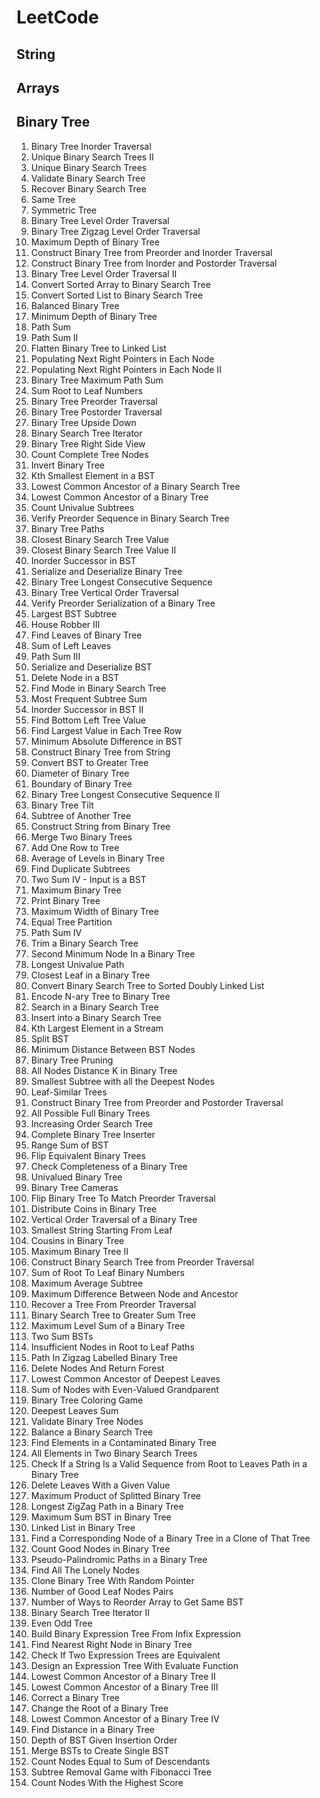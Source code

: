 # LeetCode

## String


## Arrays

## Binary Tree
<ol>
<li>Binary Tree Inorder Traversal</li>
<li>Unique Binary Search Trees II</li>
<li>Unique Binary Search Trees</li>
<li>Validate Binary Search Tree</li>
<li>Recover Binary Search Tree</li>
<li>Same Tree</li>
<li>Symmetric Tree</li>
<li>Binary Tree Level Order Traversal</li>
<li>Binary Tree Zigzag Level Order Traversal</li>
<li>Maximum Depth of Binary Tree</li>
<li>Construct Binary Tree from Preorder and Inorder Traversal</li>
<li>Construct Binary Tree from Inorder and Postorder Traversal</li>
<li>Binary Tree Level Order Traversal II</li>
<li>Convert Sorted Array to Binary Search Tree</li>
<li>Convert Sorted List to Binary Search Tree</li>
<li>Balanced Binary Tree</li>
<li>Minimum Depth of Binary Tree</li>
<li>Path Sum</li>
<li>Path Sum II</li>
<li>Flatten Binary Tree to Linked List</li>
<li>Populating Next Right Pointers in Each Node</li>
<li>Populating Next Right Pointers in Each Node II</li>
<li>Binary Tree Maximum Path Sum</li>
<li>Sum Root to Leaf Numbers</li>
<li>Binary Tree Preorder Traversal</li>
<li>Binary Tree Postorder Traversal</li>
<li>Binary Tree Upside Down</li>
<li>Binary Search Tree Iterator</li>
<li>Binary Tree Right Side View</li>
<li>Count Complete Tree Nodes</li>
<li>Invert Binary Tree</li>
<li>Kth Smallest Element in a BST</li>
<li>Lowest Common Ancestor of a Binary Search Tree</li>
<li>Lowest Common Ancestor of a Binary Tree</li>
<li>Count Univalue Subtrees</li>
<li>Verify Preorder Sequence in Binary Search Tree</li>
<li>Binary Tree Paths</li>
<li>Closest Binary Search Tree Value</li>
<li>Closest Binary Search Tree Value II</li>
<li>Inorder Successor in BST</li>
<li>Serialize and Deserialize Binary Tree</li>
<li>Binary Tree Longest Consecutive Sequence</li>
<li>Binary Tree Vertical Order Traversal</li>
<li>Verify Preorder Serialization of a Binary Tree</li>
<li>Largest BST Subtree</li>
<li>House Robber III</li>
<li>Find Leaves of Binary Tree</li>
<li>Sum of Left Leaves</li>
<li>Path Sum III</li>
<li>Serialize and Deserialize BST</li>
<li>Delete Node in a BST</li>
<li>Find Mode in Binary Search Tree</li>
<li>Most Frequent Subtree Sum</li>
<li>Inorder Successor in BST II</li>
<li>Find Bottom Left Tree Value</li>
<li>Find Largest Value in Each Tree Row</li>
<li>Minimum Absolute Difference in BST</li>
<li>Construct Binary Tree from String</li>
<li>Convert BST to Greater Tree</li>
<li>Diameter of Binary Tree</li>
<li>Boundary of Binary Tree</li>
<li>Binary Tree Longest Consecutive Sequence II</li>
<li>Binary Tree Tilt</li>
<li>Subtree of Another Tree</li>
<li>Construct String from Binary Tree</li>
<li>Merge Two Binary Trees</li>
<li>Add One Row to Tree</li>
<li>Average of Levels in Binary Tree</li>
<li>Find Duplicate Subtrees</li>
<li>Two Sum IV - Input is a BST</li>
<li>Maximum Binary Tree</li>
<li>Print Binary Tree</li>
<li>Maximum Width of Binary Tree</li>
<li>Equal Tree Partition</li>
<li>Path Sum IV</li>
<li>Trim a Binary Search Tree</li>
<li>Second Minimum Node In a Binary Tree</li>
<li>Longest Univalue Path</li>
<li>Closest Leaf in a Binary Tree</li>
<li>Convert Binary Search Tree to Sorted Doubly Linked List</li>
<li>Encode N-ary Tree to Binary Tree</li>
<li>Search in a Binary Search Tree</li>
<li>Insert into a Binary Search Tree</li>
<li>Kth Largest Element in a Stream</li>
<li>Split BST</li>
<li>Minimum Distance Between BST Nodes</li>
<li>Binary Tree Pruning</li>
<li>All Nodes Distance K in Binary Tree</li>
<li>Smallest Subtree with all the Deepest Nodes</li>
<li>Leaf-Similar Trees</li>
<li>Construct Binary Tree from Preorder and Postorder Traversal</li>
<li>All Possible Full Binary Trees</li>
<li>Increasing Order Search Tree</li>
<li>Complete Binary Tree Inserter</li>
<li>Range Sum of BST</li>
<li>Flip Equivalent Binary Trees</li>
<li>Check Completeness of a Binary Tree</li>
<li>Univalued Binary Tree</li>
<li>Binary Tree Cameras</li>
<li>Flip Binary Tree To Match Preorder Traversal</li>
<li>Distribute Coins in Binary Tree</li>
<li>Vertical Order Traversal of a Binary Tree</li>
<li>Smallest String Starting From Leaf</li>
<li>Cousins in Binary Tree</li>
<li>Maximum Binary Tree II</li>
<li>Construct Binary Search Tree from Preorder Traversal</li>
<li>Sum of Root To Leaf Binary Numbers</li>
<li>Maximum Average Subtree</li>
<li>Maximum Difference Between Node and Ancestor</li>
<li>Recover a Tree From Preorder Traversal</li>
<li>Binary Search Tree to Greater Sum Tree</li>
<li>Maximum Level Sum of a Binary Tree</li>
<li>Two Sum BSTs</li>
<li>Insufficient Nodes in Root to Leaf Paths</li>
<li>Path In Zigzag Labelled Binary Tree</li>
<li>Delete Nodes And Return Forest</li>
<li>Lowest Common Ancestor of Deepest Leaves</li>
<li>Sum of Nodes with Even-Valued Grandparent</li>
<li>Binary Tree Coloring Game</li>
<li>Deepest Leaves Sum</li>
<li>Validate Binary Tree Nodes</li>
<li>Balance a Binary Search Tree</li>
<li>Find Elements in a Contaminated Binary Tree</li>
<li>All Elements in Two Binary Search Trees</li>
<li>Check If a String Is a Valid Sequence from Root to Leaves Path in a Binary Tree</li>
<li>Delete Leaves With a Given Value</li>
<li>Maximum Product of Splitted Binary Tree</li>
<li>Longest ZigZag Path in a Binary Tree</li>
<li>Maximum Sum BST in Binary Tree</li>
<li>Linked List in Binary Tree</li>
<li>Find a Corresponding Node of a Binary Tree in a Clone of That Tree</li>
<li>Count Good Nodes in Binary Tree</li>
<li>Pseudo-Palindromic Paths in a Binary Tree</li>
<li>Find All The Lonely Nodes</li>
<li>Clone Binary Tree With Random Pointer</li>
<li>Number of Good Leaf Nodes Pairs</li>
<li>Number of Ways to Reorder Array to Get Same BST</li>
<li>Binary Search Tree Iterator II</li>
<li>Even Odd Tree</li>
<li>Build Binary Expression Tree From Infix Expression</li>
<li>Find Nearest Right Node in Binary Tree</li>
<li>Check If Two Expression Trees are Equivalent</li>
<li>Design an Expression Tree With Evaluate Function</li>
<li>Lowest Common Ancestor of a Binary Tree II</li>
<li>Lowest Common Ancestor of a Binary Tree III</li>
<li>Correct a Binary Tree</li>
<li>Change the Root of a Binary Tree</li>
<li>Lowest Common Ancestor of a Binary Tree IV</li>
<li>Find Distance in a Binary Tree</li>
<li>Depth of BST Given Insertion Order</li>
<li>Merge BSTs to Create Single BST</li>
<li>Count Nodes Equal to Sum of Descendants</li>
<li>Subtree Removal Game with Fibonacci Tree</li>
<li>Count Nodes With the Highest Score</li>


</ol>




